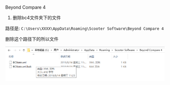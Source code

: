 Beyond Compare 4



1. 删除bc4文件夹下的文件

路径是: `C:\Users\XXXX\AppData\Roaming\Scooter Software\Beyond Compare 4`

删除这个路径下的所以文件

![](uploads/190814/20190814112535.png)


